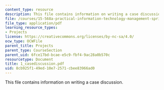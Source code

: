 ```yaml
---
content_type: resource
description: This file contains information on writing a case discussion.
file: /courses/15-568a-practical-information-technology-management-spring-2005/8cb925f149ed10e72571cbee83966ad0_1_casediscussion.pdf
file_type: application/pdf
learning_resource_types:
- Projects
license: https://creativecommons.org/licenses/by-nc-sa/4.0/
ocw_type: OCWFile
parent_title: Projects
parent_type: CourseSection
parent_uid: 6fce17bd-bcae-e5c9-fbf4-9ac28a0b570c
resourcetype: Document
title: 1_casediscussion.pdf
uid: 8cb925f1-49ed-10e7-2571-cbee83966ad0
---
```

This file contains information on writing a case discussion.